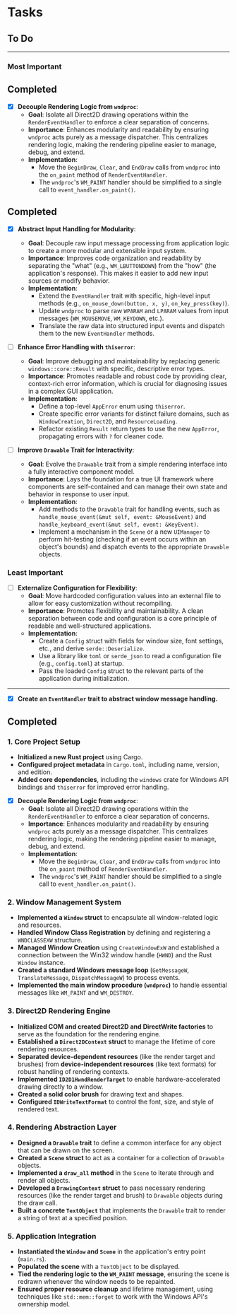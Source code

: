 # Tasks

## To Do

---

### Most Important

## Completed

- [x] **Decouple Rendering Logic from `wndproc`**:
  - **Goal**: Isolate all Direct2D drawing operations within the `RenderEventHandler` to enforce a clear separation of concerns.
  - **Importance**: Enhances modularity and readability by ensuring `wndproc` acts purely as a message dispatcher. This centralizes rendering logic, making the rendering pipeline easier to manage, debug, and extend.
  - **Implementation**:
    - Move the `BeginDraw`, `Clear`, and `EndDraw` calls from `wndproc` into the `on_paint` method of `RenderEventHandler`.
    - The `wndproc`'s `WM_PAINT` handler should be simplified to a single call to `event_handler.on_paint()`.

## Completed

- [x] **Abstract Input Handling for Modularity**:
  - **Goal**: Decouple raw input message processing from application logic to create a more modular and extensible input system.
  - **Importance**: Improves code organization and readability by separating the "what" (e.g., `WM_LBUTTONDOWN`) from the "how" (the application's response). This makes it easier to add new input sources or modify behavior.
  - **Implementation**:
    - Extend the `EventHandler` trait with specific, high-level input methods (e.g., `on_mouse_down(button, x, y)`, `on_key_press(key)`).
    - Update `wndproc` to parse raw `WPARAM` and `LPARAM` values from input messages (`WM_MOUSEMOVE`, `WM_KEYDOWN`, etc.).
    - Translate the raw data into structured input events and dispatch them to the new `EventHandler` methods.

- [ ] **Enhance Error Handling with `thiserror`**:
  - **Goal**: Improve debugging and maintainability by replacing generic `windows::core::Result` with specific, descriptive error types.
  - **Importance**: Promotes readable and robust code by providing clear, context-rich error information, which is crucial for diagnosing issues in a complex GUI application.
  - **Implementation**:
    - Define a top-level `AppError` enum using `thiserror`.
    - Create specific error variants for distinct failure domains, such as `WindowCreation`, `Direct2D`, and `ResourceLoading`.
    - Refactor existing `Result` return types to use the new `AppError`, propagating errors with `?` for cleaner code.

- [ ] **Improve `Drawable` Trait for Interactivity**:
  - **Goal**: Evolve the `Drawable` trait from a simple rendering interface into a fully interactive component model.
  - **Importance**: Lays the foundation for a true UI framework where components are self-contained and can manage their own state and behavior in response to user input.
  - **Implementation**:
    - Add methods to the `Drawable` trait for handling events, such as `handle_mouse_event(&mut self, event: &MouseEvent)` and `handle_keyboard_event(&mut self, event: &KeyEvent)`.
    - Implement a mechanism in the `Scene` or a new `UIManager` to perform hit-testing (checking if an event occurs within an object's bounds) and dispatch events to the appropriate `Drawable` objects.

### Least Important

- [ ] **Externalize Configuration for Flexibility**:
  - **Goal**: Move hardcoded configuration values into an external file to allow for easy customization without recompiling.
  - **Importance**: Promotes flexibility and maintainability. A clean separation between code and configuration is a core principle of readable and well-structured applications.
  - **Implementation**:
    - Create a `Config` struct with fields for window size, font settings, etc., and derive `serde::Deserialize`.
    - Use a library like `toml` or `serde_json` to read a configuration file (e.g., `config.toml`) at startup.
    - Pass the loaded `Config` struct to the relevant parts of the application during initialization.

---

- [x] **Create an `EventHandler` trait to abstract window message handling.**

## Completed

### 1. Core Project Setup
- **Initialized a new Rust project** using Cargo.
- **Configured project metadata** in `Cargo.toml`, including name, version, and edition.
- **Added core dependencies**, including the `windows` crate for Windows API bindings and `thiserror` for improved error handling.

- [x] **Decouple Rendering Logic from `wndproc`**:
  - **Goal**: Isolate all Direct2D drawing operations within the `RenderEventHandler` to enforce a clear separation of concerns.
  - **Importance**: Enhances modularity and readability by ensuring `wndproc` acts purely as a message dispatcher. This centralizes rendering logic, making the rendering pipeline easier to manage, debug, and extend.
  - **Implementation**:
    - Move the `BeginDraw`, `Clear`, and `EndDraw` calls from `wndproc` into the `on_paint` method of `RenderEventHandler`.
    - The `wndproc`'s `WM_PAINT` handler should be simplified to a single call to `event_handler.on_paint()`.

### 2. Window Management System
- **Implemented a `Window` struct** to encapsulate all window-related logic and resources.
- **Handled Window Class Registration** by defining and registering a `WNDCLASSEXW` structure.
- **Managed Window Creation** using `CreateWindowExW` and established a connection between the Win32 window handle (`HWND`) and the Rust `Window` instance.
- **Created a standard Windows message loop** (`GetMessageW`, `TranslateMessage`, `DispatchMessageW`) to process events.
- **Implemented the main window procedure (`wndproc`)** to handle essential messages like `WM_PAINT` and `WM_DESTROY`.

### 3. Direct2D Rendering Engine
- **Initialized COM and created Direct2D and DirectWrite factories** to serve as the foundation for the rendering engine.
- **Established a `Direct2DContext` struct** to manage the lifetime of core rendering resources.
- **Separated device-dependent resources** (like the render target and brushes) from **device-independent resources** (like text formats) for robust handling of rendering contexts.
- **Implemented `ID2D1HwndRenderTarget`** to enable hardware-accelerated drawing directly to a window.
- **Created a solid color brush** for drawing text and shapes.
- **Configured `IDWriteTextFormat`** to control the font, size, and style of rendered text.

### 4. Rendering Abstraction Layer
- **Designed a `Drawable` trait** to define a common interface for any object that can be drawn on the screen.
- **Created a `Scene` struct** to act as a container for a collection of `Drawable` objects.
- **Implemented a `draw_all` method** in the `Scene` to iterate through and render all objects.
- **Developed a `DrawingContext` struct** to pass necessary rendering resources (like the render target and brush) to `Drawable` objects during the draw call.
- **Built a concrete `TextObject`** that implements the `Drawable` trait to render a string of text at a specified position.

### 5. Application Integration
- **Instantiated the `Window` and `Scene`** in the application's entry point (`main.rs`).
- **Populated the scene** with a `TextObject` to be displayed.
- **Tied the rendering logic to the `WM_PAINT` message**, ensuring the scene is redrawn whenever the window needs to be repainted.
- **Ensured proper resource cleanup** and lifetime management, using techniques like `std::mem::forget` to work with the Windows API's ownership model.